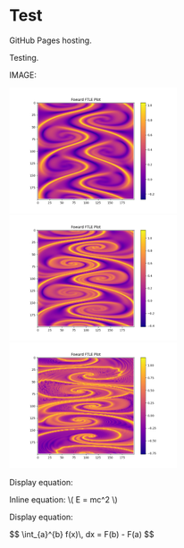 

<!DOCTYPE html>
<html>
<head>
  <script src="https://polyfill.io/v3/polyfill.min.js?features=es6"></script>
  <script id="MathJax-script" async src="https://cdn.jsdelivr.net/npm/mathjax@3/es5/tex-mml-chtml.js"></script>
</head>
<body>
  <h1>Test</h1>
  <p>GitHub Pages hosting.</p>
  <p>Testing.</p>


  <p>IMAGE:</p>
  <img src="Images/Bickleyjet(200x200).png" alt="A descriptive text about the image" width="300">
  <img src="Images/Bickleyjet(200x200)_mod2.png" alt="A descriptive text about the image" width="300">
  <img src="Images/Bickleyjet(200x200)_mod5.png" alt="A descriptive text about the image" width="300">

  <!-- Inline LaTeX -->
  <p>Display equation:</p>
  <p>Inline equation: \( E = mc^2 \)</p>
  
  <!-- Display LaTeX -->
  <p>Display equation:</p>
  <p>$$ \int_{a}^{b} f(x)\, dx = F(b) - F(a) $$</p>
  
</body>
</html>

